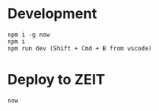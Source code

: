 # Development

```
npm i -g now
npm i
npm run dev (Shift + Cmd + B from vscode)
```

# Deploy to ZEIT

```
now
```
